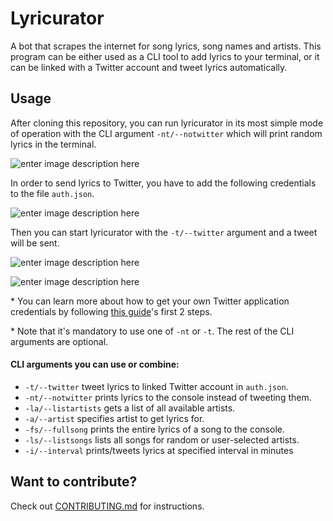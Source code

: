 

# Lyricurator

A bot that scrapes the internet for song lyrics, song names and artists. This program can be either used as a CLI tool to add lyrics to your terminal, or it can be linked with a Twitter account and tweet lyrics automatically.


## Usage

After cloning this repository, you can run lyricurator in its most simple mode of operation with the CLI argument `-nt/--notwitter` which will print random lyrics in the terminal.

![enter image description here](https://i.imgur.com/Jmvp2ir.png)

In order to send lyrics to Twitter, you have to add the following credentials to the file `auth.json`.

![enter image description here](https://i.imgur.com/zs3LAkI.png)

Then you can start lyricurator with the `-t/--twitter` argument and a tweet will be sent.

![enter image description here](https://i.imgur.com/MSaqJdQ.png)

![enter image description here](https://i.imgur.com/agau4aq.png)

\* You can learn more about how to get your own Twitter application credentials by following [this guide](https://www.digitalocean.com/community/tutorials/how-to-create-a-twitter-app-with-python)'s first 2 steps.

\* Note that it's mandatory to use one of `-nt` or `-t`. The rest of the CLI arguments are optional.
#### CLI arguments you can use or combine:
- `-t/--twitter` tweet lyrics to linked Twitter account in `auth.json`.
- `-nt/--notwitter` prints lyrics to the console instead of tweeting them.
- `-la/--listartists` gets a list of all available artists.
- `-a/--artist` specifies artist to get lyrics for.
- `-fs/--fullsong` prints the entire lyrics of a song to the console.
- `-ls/--listsongs` lists all songs for random or user-selected artists.
- `-i/--interval` prints/tweets lyrics at specified interval in minutes


## Want to contribute?

Check out [CONTRIBUTING.md](https://github.com/MohamedYasser97/lyricurator/blob/master/CONTRIBUTING.md) for instructions.

